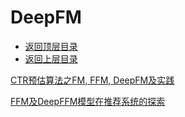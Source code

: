 # DeepFM

* [返回顶层目录](../../../../SUMMARY.md)
* [返回上层目录](deep-learning.md)





[CTR预估算法之FM, FFM, DeepFM及实践](https://blog.csdn.net/John_xyz/article/details/78933253)



[FFM及DeepFFM模型在推荐系统的探索](http://axure.pmskill.net/AI/%E6%96%B0%E6%B5%AA-ffm%E5%8F%8Adeepffm%E6%A8%A1%E5%9E%8B%E5%9C%A8%E6%8E%A8%E8%8D%90%E7%B3%BB%E7%BB%9F%E7%9A%84%E6%8E%A2%E7%B4%A2%E5%8F%8A%E5%AE%9E%E8%B7%B5.pdf)





